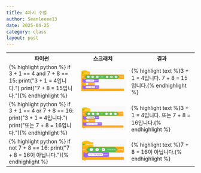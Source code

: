 ```yaml
---
title: 4차시 수업
author: Seanleeee13
date: 2025-04-25
category: class
layout: post
---
```


<table>
    <tr>
        <th style="width: 37.5%;">파이썬</th>
        <th style="width: 27.5%;">스크래치</th>
        <th>결과</th>
    </tr>
    <tr>
        <td> {% highlight python %}
if 3 + 1 == 4 and 7 + 8 == 15:
    print("3 + 1 = 4입니다.")
    print("7 + 8 = 15입니다."){% endhighlight %} </td>
        <td><img src="/assets/gitbook/images/class/print_7_8_15.png" style="width:200px; height:auto;"></td>
        <td> {% highlight text %}3 + 1 = 4입니다.
7 + 8 = 15입니다.{% endhighlight %} </td>
    </tr>
    <tr>
        <td> {% highlight python %}
if 3 + 1 == 4 or 7 + 8 == 16:
    print("3 + 1 = 4입니다.")
    print("또는 7 + 8 = 16입니다."){% endhighlight %} </td>
        <td><img src="/assets/gitbook/images/class/print_or_7_8_16.png" style="width:200px; height:auto;"></td>
        <td> {% highlight text %}3 + 1 = 4입니다.
또는 7 + 8 = 16입니다.{% endhighlight %} </td>
    </tr>
    <tr>
        <td> {% highlight python %}
if not 7 + 8 == 16:
    print("7 + 8 = 16이 아닙니다."){% endhighlight %} </td>
        <td><img src="/assets/gitbook/images/class/print_not_7_8_16.png" style="width:200px; height:auto;"></td>
        <td> {% highlight text %}7 + 8 = 16이 아닙니다.{% endhighlight %} </td>
    </tr>
</table>